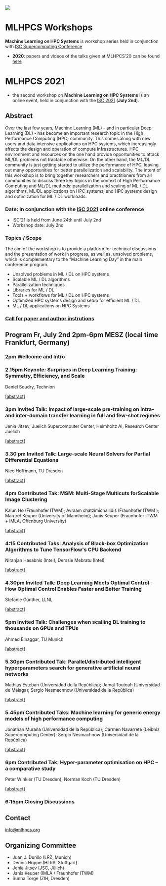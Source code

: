 <img src="MLHPCS.png">

# MLHPCS Workshops
**Machine Learning on HPC Systems** is workshop series held in conjunction with  [ISC Supercomputing Conference](https://www.isc-hpc.com/)

* **2020**: papers and videos of the talks given at MLHPCS'20 can be found [here](2020/README.md)


# MLHPCS 2021
* the second workshop on **Machine Learning on HPC Systems** is an online event, held in conjunction with the [ISC 2021](https://www.isc-hpc.com/) (**July 2nd**).


## Abstract
Over the last few years, Machine Learning (ML) - and in particular Deep Learning (DL) - has become an important research topic in the High Performance Computing (HPC) community. This comes along with new users and data intensive applications on HPC systems, which increasingly affects the design and operation of compute infrastructures. HPC environment and resources on the one hand provide opportunities to attack ML/DL problems not tractable otherwise. On the other hand, the ML/DL community is just getting started to utilize the performance of HPC, leaving out many opportunities for better parallelization and scalability. The intent of this workshop is to bring together researchers and practitioners from all communities to discuss three key topics in the context of High Performance Computing and ML/DL methods: parallelization and scaling of ML / DL algorithms, ML/DL applications on HPC systems, and HPC systems design and optimization for ML / DL workloads.

### Date: in conjunction with the [ISC 2021](https://www.isc-hpc.com/) online conference 
* ISC'21 is held from June 24th until July 2nd
* Workshop date: July 2nd 

### Topics / Scope
The aim of the workshop is to provide a platform for technical discussions and the presentation of work in progress, as well as, unsolved problems, which is complementary to the “Machine Learning Day” in the main conference program.

* Unsolved problems in ML / DL on HPC systems
* Scalable ML / DL algorithms
* Parallelization techniques 
* Libraries for ML / DL
* Tools + workflows for ML / DL on HPC systems
* Optimized HPC systems design and setup for efficient ML / DL 
* ML / DL applications on HPC Systems 

### [Call for paper and author instrutions](2021/cfp.md)

## Program Fr, July 2nd 2pm-6pm MESZ (local time Frankfurt, Germany) 

### 2pm Wellcome and Intro

### 2.15pm Keynote: Surprises in Deep Learning Training: Symmetry, Efficiency, and Scale
Daniel Soudry,  Technion

[[abstract](2021/keynote.md)]

### 3pm Invited Talk: Impact of large-scale pre-training on intra- and inter-domain transfer learning in full and few-shot regimes
Jenia Jitsev, Juelich Supercomputer Center, Helmholtz AI, Research Center Juelich

[[abstract](2021/invited_1.md)]

### 3.30 pm Invited Talk: Large-scale Neural Solvers for Partial Differential Equations
Nico Hoffmann, TU Dresden

[[abstract](2021/invited_2.md)]


### 4pm Contributed Tak: MSM: Multi-Stage Multicuts forScalable Image Clustering
Kalun Ho (Fraunhofer ITWM); Avraam chatzimichailidis (Fraunhofer ITWM ); Margret Keuper (University of Mannheim); Janis Keuper (Fraunhofer ITWM + IMLA, Offenburg University)

[[abstract](2021/contributed_1.md)]

### 4:15 Contributed Taks: Analysis of Black-box Optimization Algorithms to Tune TensorFlow's CPU Backend
Niranjan Hasabnis (Intel); Derssie Mebratu (Intel)

[[abstract](2021/contributed_2.md)]


### 4.30pm  Invited Talk: Deep Learning Meets Optimal Control - How Optimal Control Enables Faster and Better Training
Stefanie Günther, LLNL

[[abstract](2021/invited_3.md)]

### 5pm Invited Talk: Challenges when scalling DL training to thousands on GPUs and TPUs
Ahmed Elnaggar, TU Munich

[[abstract](2021/invited_4.md)]


### 5.30pm Contributed Tak: Parallel/distributed intelligent hyperparameters search for generative artificial neural networks
Mathias Esteban (Universidad de la República); Jamal Toutouh (Universidad de Málaga); Sergio Nesmachnow (Universidad de la República)

[[abstract](2021/contributed_3.md)]

### 5.45pm Contributed Taks: Machine learning for generic energy models of high performance computing
Jonathan Muraña (Universidad de la República); Carmen Navarrete (Leibniz Supercomputing Center); Sergio Nesmachnow (Universidad de la República)

[[abstract](2021/contributed_4.md)]

### 6pm Contributed Tak: Hyper-parameter optimisation on HPC – a comparative study
Peter Winkler (TU Dresden); Norman Koch (TU Dresden)

[[abstract](2021/contributed_5.md)]

### 6:15pm Closing Discussions


## Contact
info@mlhpcs.org

## Organizing Committee
* Juan J. Durillo (LRZ, Munich)
* Dennis Hoppe (HLRS, Stuttgart)
* Jenia Jitsev (JSC, Jülich)
* Janis Keuper (IMLA / Fraunhofer ITWM)
* Sunna Torge (ZIH, Dresden)



